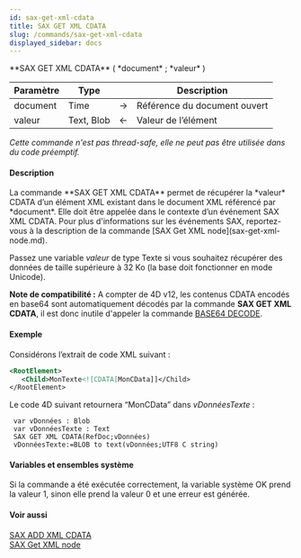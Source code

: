```yaml
---
id: sax-get-xml-cdata
title: SAX GET XML CDATA
slug: /commands/sax-get-xml-cdata
displayed_sidebar: docs
---
```


<!--REF #_command_.SAX GET XML CDATA.Syntax-->**SAX GET XML CDATA** ( *document* ; *valeur* )<!-- END REF-->
<!--REF #_command_.SAX GET XML CDATA.Params-->
| Paramètre | Type |  | Description |
| --- | --- | --- | --- |
| document | Time | &#8594;  | Référence du document ouvert |
| valeur | Text, Blob | &#8592; | Valeur de l’élément |

<!-- END REF-->

*Cette commande n'est pas thread-safe, elle ne peut pas être utilisée dans du code préemptif.*


#### Description 

<!--REF #_command_.SAX GET XML CDATA.Summary-->La commande **SAX GET XML CDATA** permet de récupérer la *valeur* CDATA d’un élément XML existant dans le document XML référencé par *document*.<!-- END REF--> Elle doit être appelée dans le contexte d’un événement SAX XML CDATA. Pour plus d'informations sur les événements SAX, reportez-vous à la description de la commande [SAX Get XML node](sax-get-xml-node.md). 

Passez une variable *valeur* de type Texte si vous souhaitez récupérer des données de taille supérieure à 32 Ko (la base doit fonctionner en mode Unicode). 

**Note de compatibilité :** A compter de 4D v12, les contenus CDATA encodés en base64 sont automatiquement décodés par la commande **SAX GET XML CDATA**, il est donc inutile d'appeler la commande [BASE64 DECODE](base64-decode.md). 

#### Exemple 

Considérons l’extrait de code XML suivant :

```XML
<RootElement>
   <Child>MonTexte<![CDATA[MonCData]]</Child>
</RootElement>
```

Le code 4D suivant retournera “MonCData” dans *vDonnéesTexte* : 

```4d
 var vDonnées : Blob
 var vDonnéesTexte : Text
 SAX GET XML CDATA(RefDoc;vDonnées)
 vDonnéesTexte:=BLOB to text(vDonnées;UTF8 C string)
```

#### Variables et ensembles système 

Si la commande a été exécutée correctement, la variable système OK prend la valeur 1, sinon elle prend la valeur 0 et une erreur est générée.

#### Voir aussi 

[SAX ADD XML CDATA](sax-add-xml-cdata.md)  
[SAX Get XML node](sax-get-xml-node.md)  